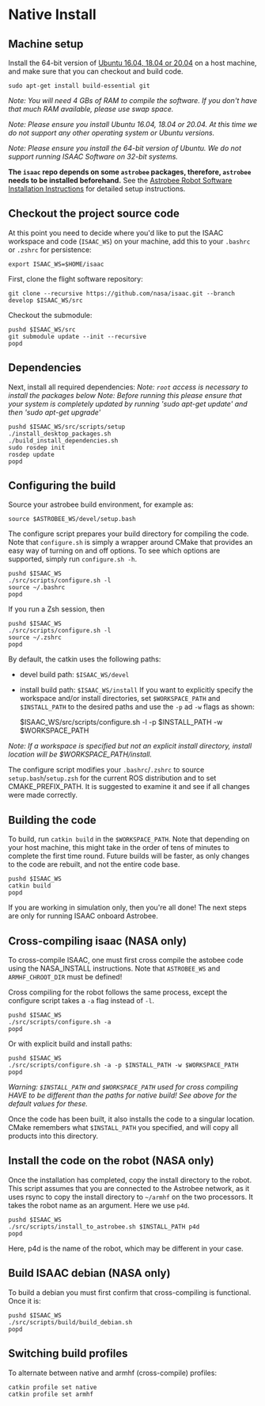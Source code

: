 Native Install
=====

Machine setup
---------

Install the 64-bit version of [Ubuntu 16.04, 18.04 or 20.04](http://releases.ubuntu.com/)
on a host machine, and make sure that you can checkout and build code.

    sudo apt-get install build-essential git

*Note: You will need 4 GBs of RAM to compile the software. If you don't have
that much RAM available, please use swap space.*

*Note: Please ensure you install Ubuntu 16.04, 18.04 or 20.04. At this time we do not support
any other operating system or Ubuntu versions.*

*Note: Please ensure you install the 64-bit version of Ubuntu. We do not
support running ISAAC Software on 32-bit systems.*

**The `isaac` repo depends on some `astrobee` packages, therefore, `astrobee` needs to be installed beforehand.**
See the [Astrobee Robot Software Installation Instructions](https://nasa.github.io/astrobee/html/md_INSTALL.html) for detailed setup instructions.

Checkout the project source code
---------

At this point you need to decide where you'd like to put the ISAAC workspace and code
(`ISAAC_WS`) on your machine, add this to your ``.bashrc`` or ``.zshrc`` for persistence:

    export ISAAC_WS=$HOME/isaac

First, clone the flight software repository:

    git clone --recursive https://github.com/nasa/isaac.git --branch develop $ISAAC_WS/src

Checkout the submodule:

    pushd $ISAAC_WS/src
    git submodule update --init --recursive
    popd


Dependencies
---------

Next, install all required dependencies:
*Note: `root` access is necessary to install the packages below*
*Note: Before running this please ensure that your system is completely updated
    by running 'sudo apt-get update' and then 'sudo apt-get upgrade'*

    pushd $ISAAC_WS/src/scripts/setup
    ./install_desktop_packages.sh
    ./build_install_dependencies.sh
    sudo rosdep init
    rosdep update
    popd

Configuring the build
---------

Source your astrobee build environment, for example as:

    source $ASTROBEE_WS/devel/setup.bash

The configure script prepares your build directory for compiling the code. Note
that `configure.sh` is simply a wrapper around CMake that provides an easy way
of turning on and off options. To see which options are supported, simply run
`configure.sh -h`.

    pushd $ISAAC_WS
    ./src/scripts/configure.sh -l
    source ~/.bashrc
    popd

If you run a Zsh session, then

    pushd $ISAAC_WS
    ./src/scripts/configure.sh -l
    source ~/.zshrc
    popd

By default, the catkin uses the following paths:
  - devel build path: `$ISAAC_WS/devel`
  - install build path: `$ISAAC_WS/install`
If you want to explicitly specify the workspace and/or install directories, set `$WORKSPACE_PATH` and `$INSTALL_PATH` to the desired paths and use the `-p` ad `-w` flags as shown:

    $ISAAC_WS/src/scripts/configure.sh -l -p $INSTALL_PATH -w $WORKSPACE_PATH

*Note: If a workspace is specified but not an explicit install directory,
install location will be $WORKSPACE_PATH/install.*

The configure script modifies your ``.bashrc``/``.zshrc`` to source ``setup.bash``/``setup.zsh`` for
the current ROS distribution and to set CMAKE_PREFIX_PATH. It is suggested
to examine it and see if all changes were made correctly.

Building the code
---------

To build, run `catkin build` in the `$WORKSPACE_PATH`. Note that depending on your host
machine, this might take in the order of tens of minutes to complete the first
time round. Future builds will be faster, as only changes to the code are
rebuilt, and not the entire code base.

    pushd $ISAAC_WS
    catkin build
    popd

If you are working in simulation only, then you're all done!
The next steps are only for running ISAAC onboard Astrobee.


Cross-compiling isaac (NASA only)
---------

To cross-compile ISAAC, one must first cross compile the astobee code using the NASA_INSTALL instructions. Note that `ASTROBEE_WS` and `ARMHF_CHROOT_DIR` must be defined!


Cross compiling for the robot follows the same process, except the configure
script takes a `-a` flag instead of `-l`.

    pushd $ISAAC_WS
    ./src/scripts/configure.sh -a
    popd

Or with explicit build and install paths:

    pushd $ISAAC_WS
    ./src/scripts/configure.sh -a -p $INSTALL_PATH -w $WORKSPACE_PATH
    popd

*Warning: `$INSTALL_PATH` and `$WORKSPACE_PATH` used for cross compiling HAVE to be
different than the paths for native build! See above for the default values 
for these.*

 Once the code has been built, it also installs the code to
a singular location. CMake remembers what `$INSTALL_PATH` you specified, and
will copy all products into this directory.

Install the code on the robot (NASA only)
---------

Once the installation has completed, copy the install directory to the robot.
This script assumes that you are connected to the Astrobee network, as it uses
rsync to copy the install directory to `~/armhf` on the two processors. It 
takes the robot name as an argument. Here we use `p4d`.

    pushd $ISAAC_WS
    ./src/scripts/install_to_astrobee.sh $INSTALL_PATH p4d
    popd

Here, p4d is the name of the robot, which may be different in your case.

Build ISAAC debian (NASA only)
---------

To build a debian you must first confirm that cross-compiling is functional. Once it is:

    pushd $ISAAC_WS
    ./src/scripts/build/build_debian.sh
    popd

Switching build profiles
---------

To alternate between native and armhf (cross-compile) profiles:

    catkin profile set native
    catkin profile set armhf
